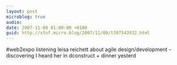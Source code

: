 ```yaml
---
layout: post
microblog: true
audio: 
date: 2007-11-08 01:00:00 +0100
guid: http://xtof.micro.blog/2007/11/08/t397543932.html
---
```

#web2expo  listening leisa reichett about agile design/development - discovering  I heard her in dconstruct +  dinner yesterd
